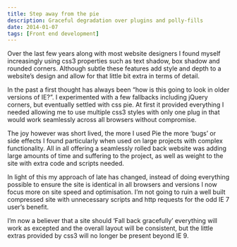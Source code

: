 ```yaml
---
title: Step away from the pie
description: Graceful degradation over plugins and polly-fills
date: 2014-01-07
tags: [Front end development]
---
```


Over the last few years along with most website designers I found myself increasingly using css3 properties such as text shadow, box shadow and rounded corners. Although subtle these features add style and depth to a website&#8217;s design and allow for that little bit extra in terms of detail.

In the past a first thought has always been &#8220;how is this going to look in older versions of IE?&#8221;. I experimented with a few fallbacks including jQuery corners, but eventually settled with css pie. At first it provided everything I needed allowing me to use multiple css3 styles with only one plug in that would work seamlessly across all browsers without compromise.

The joy however was short lived, the more I used Pie the more &#8216;bugs&#8217; or side effects I found particularly when used on large projects with complex functionality. All in all offering a seamlessly rolled back website was adding large amounts of time and suffering to the project, as well as weight to the site with extra code and scripts needed.

In light of this my approach of late has changed, instead of doing everything possible to ensure the site is identical in all browsers and versions I now focus more on site speed and optimisation. I&#8217;m not going to ruin a well built compressed site with unnecessary scripts and http requests for the odd IE 7 user&#8217;s benefit.

I&#8217;m now a believer that a site should &#8216;Fall back gracefully&#8217; everything will work as excepted and the overall layout will be consistent, but the little extras provided by css3 will no longer be present beyond IE 9.
